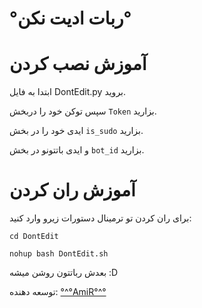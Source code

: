 # °ربات ادیت نکن°

# آموزش نصب کردن
ابتدا به فایل DontEdit.py بروید.

سپس توکن خود را دربخش `Token` بزارید.

ایدی خود را در بخش `is_sudo` بزارید.

و ایدی باتتونو در بخش `bot_id` بزارید.


# آموزش ران کردن
برای ران کردن تو ترمینال دستورات زیرو وارد کنید:

`cd DontEdit`

`nohup bash DontEdit.sh`

بعدش رباتتون روشن میشه :D 

توسعه دهنده: [°^°AmiR°^°](https://telegram.me/ApiCli)

